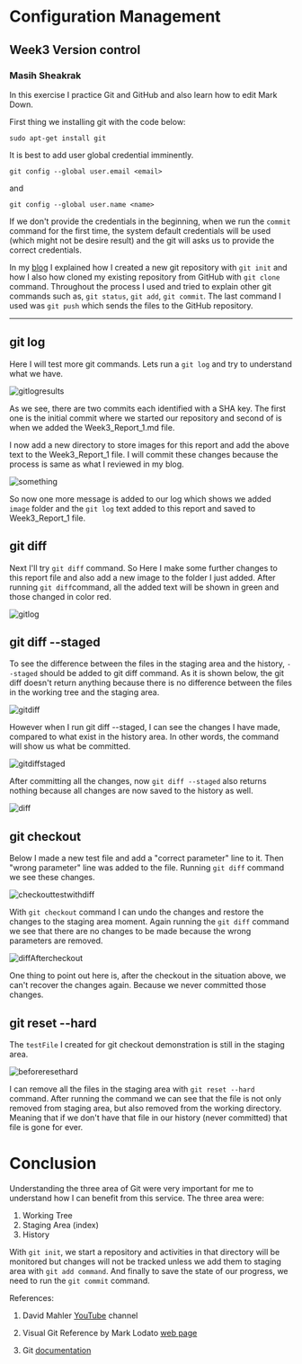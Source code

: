 # Configuration Management
## Week3 Version control
### Masih Sheakrak



In this exercise I practice Git and GitHub and also learn how to edit Mark Down.

First thing we installing git with the code below:

    sudo apt-get install git

It is best to add user global credential imminently.

    git config --global user.email <email>
and

    git config --global user.name <name>

If we don't provide the credentials in the beginning, when we run the `commit` command for the first time, the system default credentials will be used (which might not be desire result) and the git will asks us to provide the correct credentials.

In my [blog](https://masihsg.wordpress.com/masihs-h3) I explained how I created a new git repository with `git init` and how I also how cloned my existing repository from GitHub with `git clone` command. Throughout the process I used and tried to explain other git commands such as, `git status`, `git add`, `git commit`. The last command I used was `git push` which sends the files to the GitHub repository.


----
## git log


Here I will test more git commands. Lets run a `git log` and try to understand what we have.

![gitlogresults](images/git_List_and_Log.png)

As we see, there are two commits each identified with a SHA key. The first one is the initial commit where we started our repository and second of is when we added the Week3_Report_1.md file.

I now add a new directory to store images for this report and add the above text to the Week3_Report_1 file. I will commit these changes because the process is same as what I reviewed in my blog.  

![something](/images/git_log_and_image_folder_added1.png)

So now one more message is added to our log which shows we added `image` folder and the `git log` text added to this report and saved to Week3_Report_1 file.

## git diff

Next I'll try `git diff` command. So Here I make some further changes to this report file and also add a new image to the folder I just added. After running `git diff`command, all the added text will be shown in green and those changed in color red.  

![gitlog](/images/git-diff.png)

## git diff --staged

To see the difference between the files in the staging area and the history, `--staged` should be added to git diff command. As it is shown below, the git diff doesn't return anything because there is no difference between the files in the working tree and the staging area.

![gitdiff](/images/git_status_and_no_diff.png)

However when I run git diff --staged, I can see the changes I have made, compared to what exist in the history area. In other words, the command will show us what be committed.   

![gitdiffstaged](/images/git_diff_staged.png)

After committing all the changes, now `git diff --staged` also returns nothing because all changes are now saved to the history as well.

![diff](/images/git_diff_staged_after_commit.png)


## git checkout

Below I made a new test file and add a "correct parameter" line to it. Then "wrong parameter" line was added to the file. Running `git diff` command we see these changes.  

![checkouttestwithdiff](/images/testing_checkout.png)

With `git checkout` command I can undo the changes and restore the changes to the staging area moment. Again running the `git diff` command we see that there are no changes to be made because the wrong parameters are removed.

![diffAftercheckout](/images/git_diff_output_after_checkout_with_cat.png)

One thing to point out here is, after the checkout in the situation above, we can't recover the changes again. Because we never committed those changes.


## git reset --hard

The `testFile` I created for git checkout demonstration is still in the staging area.

![beforeresethard](/images/before_git_reset_testfile.png)

I can remove all the files in the staging area with `git reset --hard` command. After running the command we can see that the file is not only removed from staging area, but also removed from the working directory. Meaning that if we don't have that file in our history (never committed) that file is gone for ever.


# Conclusion

Understanding the three area of Git were very important for me to understand how I can benefit from this service. The three area were:

1. Working Tree
2. Staging Area (index)
3. History

With `git init`, we start a repository and activities in that directory will be monitored but changes will not be tracked unless we add them to staging area with `git add command`. And finally to save the state of our progress, we need to run the `git commit` command. 


References: 

1. David Mahler [YouTube](https://www.youtube.com/user/mahler711/featured) channel

2. Visual Git Reference by Mark Lodato [web page](https://marklodato.github.io/visual-git-guide/index-en.html)

3. Git [documentation](https://git-scm.com/doc)

